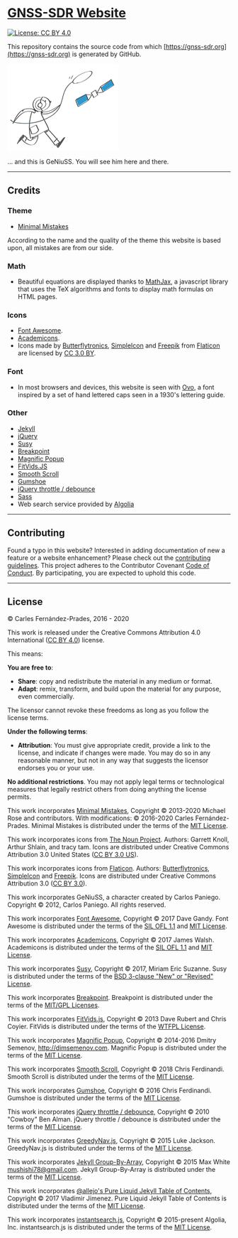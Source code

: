 # [GNSS-SDR Website](https://gnss-sdr.org)

[![License: CC BY 4.0](https://img.shields.io/badge/License-CC%20BY%204.0-blue.svg)](https://creativecommons.org/licenses/by/4.0/)

This repository contains the source code from which [https://gnss-sdr.org](https://gnss-sdr.org) is generated by GitHub.

![GeNiuSS](./assets/images/geniuss-small.png)

... and this is GeNiuSS. You will see him here and there.

---

## Credits

### Theme

- [Minimal Mistakes](https://mmistakes.github.io/minimal-mistakes/)

According to the name and the quality of the theme this website is based upon, all mistakes are from our side.


### Math

- Beautiful equations are displayed thanks to [MathJax](https://www.mathjax.org/), a javascript library that uses the TeX algorithms and fonts to display math formulas on HTML pages.

### Icons

- [Font Awesome](https://fontawesome.com/).
- [Academicons](https://jpswalsh.github.io/academicons/).
- Icons made by [Butterflytronics](https://www.flaticon.com/authors/butterflytronics), [SimpleIcon](https://www.flaticon.com/authors/simpleicon) and [Freepik](https://www.freepik.com) from [Flaticon](https://www.flaticon.com) are licensed by [CC 3.0 BY](https://creativecommons.org/licenses/by/3.0/).


### Font

- In most browsers and devices, this website is seen with [Ovo](https://fonts.google.com/specimen/Ovo?query=ovo), a font inspired by a set of hand lettered caps seen in a 1930's lettering guide.


### Other

- [Jekyll](https://jekyllrb.com/)
- [jQuery](https://jquery.com/)
- [Susy](http://oddbird.net/susy/)
- [Breakpoint](http://breakpoint-sass.com/)
- [Magnific Popup](http://dimsemenov.com/plugins/magnific-popup/)
- [FitVids.JS](http://fitvidsjs.com/)
- [Smooth Scroll](https://github.com/cferdinandi/smooth-scroll)
- [Gumshoe](https://github.com/cferdinandi/gumshoe)
- [jQuery throttle / debounce](http://benalman.com/projects/jquery-throttle-debounce-plugin/)
- [Sass](https://sass-lang.com/)
- Web search service provided by [Algolia](https://www.algolia.com/)

---

## Contributing

Found a typo in this website? Interested in adding documentation of new a feature or a website enhancement? Please check out the [contributing guidelines](CONTRIBUTING.md). This project adheres to the Contributor Covenant [Code of Conduct](CODE_OF_CONDUCT.md). By participating, you are expected to uphold this code.



---


## License

&copy; Carles Fern&aacute;ndez-Prades, 2016 - 2020

This work is released under the Creative Commons Attribution 4.0 International ([CC BY 4.0](https://creativecommons.org/licenses/by/4.0/legalcode)) license.

This means:

**You are free to**:
* **Share**: copy and redistribute the material in any medium or format.
* **Adapt**: remix, transform, and build upon the material for any purpose, even commercially.

The licensor cannot revoke these freedoms as long as you follow the license terms.


**Under the following terms**:
* **Attribution**: You must give appropriate credit, provide a link to the license, and indicate if changes were made. You may do so in any reasonable manner, but not in any way that suggests the licensor endorses you or your use.


**No additional restrictions**. You may not apply legal terms or technological measures that legally restrict others from doing anything the license permits.

This work incorporates [Minimal Mistakes](https://github.com/mmistakes/minimal-mistakes),
Copyright &copy; 2013-2020 Michael Rose and contributors.
With modifications: &copy; 2016-2020 Carles Fern&aacute;ndez-Prades.
Minimal Mistakes is distributed under the terms of the [MIT License](https://opensource.org/licenses/MIT).

This work incorporates icons from [The Noun Project](https://thenounproject.com/).
Authors: Garrett Knoll, Arthur Shlain, and tracy tam.
Icons are distributed under Creative Commons Attribution 3.0 United States ([CC BY 3.0 US](https://creativecommons.org/licenses/by/3.0/us/)).

This work incorporates icons from [Flaticon](hhttps://www.flaticon.com).
Authors: [Butterflytronics](https://www.flaticon.com/authors/butterflytronics), [SimpleIcon](https://www.flaticon.com/authors/simpleicon) and [Freepik](https://www.freepik.com).
Icons are distributed under Creative Commons Attribution 3.0 ([CC BY 3.0](https://creativecommons.org/licenses/by/3.0/legalcode)).

This work incorporates GeNiuSS, a character created by Carlos Paniego.
Copyright &copy; 2012, Carlos Paniego. All rights reserved.

This work incorporates [Font Awesome](https://fontawesome.com/),
Copyright &copy; 2017 Dave Gandy.
Font Awesome is distributed under the terms of the [SIL OFL 1.1](http://scripts.sil.org/OFL) and [MIT License](https://opensource.org/licenses/MIT).

This work incorporates [Academicons](https://jpswalsh.github.io/academicons/),
Copyright &copy; 2017 James Walsh.
Academicons is distributed under the terms of the [SIL OFL 1.1](http://scripts.sil.org/OFL) and [MIT License](https://opensource.org/licenses/MIT).

This work incorporates [Susy](http://oddbird.net/susy/),
Copyright &copy; 2017, Miriam Eric Suzanne.
Susy is distributed under the terms of the [BSD 3-clause "New" or "Revised" License](https://opensource.org/licenses/BSD-3-Clause).

This work incorporates [Breakpoint](http://breakpoint-sass.com/).
Breakpoint is distributed under the terms of the [MIT/GPL Licenses](https://opensource.org/licenses/MIT).

This work incorporates [FitVids.js](https://github.com/davatron5000/FitVids.js/),
Copyright &copy; 2013 Dave Rubert and Chris Coyier.
FitVids is distributed under the terms of the [WTFPL License](http://sam.zoy.org/wtfpl/).

This work incorporates [Magnific Popup](http://dimsemenov.com/plugins/magnific-popup/),
Copyright &copy; 2014-2016 Dmitry Semenov, http://dimsemenov.com.
Magnific Popup is distributed under the terms of the [MIT License](https://opensource.org/licenses/MIT).

This work incorporates [Smooth Scroll](http://github.com/cferdinandi/smooth-scroll),
Copyright &copy; 2018 Chris Ferdinandi.
Smooth Scroll is distributed under the terms of the [MIT License](https://opensource.org/licenses/MIT).

This work incorporates [Gumshoe](http://github.com/cferdinandi/gumshoe),
Copyright &copy; 2016 Chris Ferdinandi.
Gumshoe is distributed under the terms of the [MIT License](https://opensource.org/licenses/MIT).

This work incorporates [jQuery throttle / debounce](http://benalman.com/projects/jquery-throttle-debounce-plugin/),
Copyright &copy; 2010 "Cowboy" Ben Alman.
jQuery throttle / debounce is distributed under the terms of the [MIT License](http://opensource.org/licenses/MIT).

This work incorporates [GreedyNav.js](https://github.com/lukejacksonn/GreedyNav),
Copyright &copy; 2015 Luke Jackson.
GreedyNav.js is distributed under the terms of the [MIT License](https://opensource.org/licenses/MIT).

This work incorporates [Jekyll Group-By-Array](https://github.com/mushishi78/jekyll-group-by-array),
Copyright &copy; 2015 Max White <mushishi78@gmail.com>.
Jekyll Group-By-Array is distributed under the terms of the [MIT License](https://opensource.org/licenses/MIT).

This work incorporates [@allejo's Pure Liquid Jekyll Table of Contents](https://allejo.io/blog/a-jekyll-toc-without-plugins-or-javascript/),
Copyright &copy; 2017 Vladimir Jimenez.
Pure Liquid Jekyll Table of Contents is distributed under the terms of the [MIT License](https://opensource.org/licenses/MIT).

This work incorporates [instantsearch.js](https://github.com/algolia/instantsearch.js),
Copyright &copy; 2015-present Algolia, Inc.
instantsearch.js is distributed under the terms of the [MIT License](https://opensource.org/licenses/MIT).
